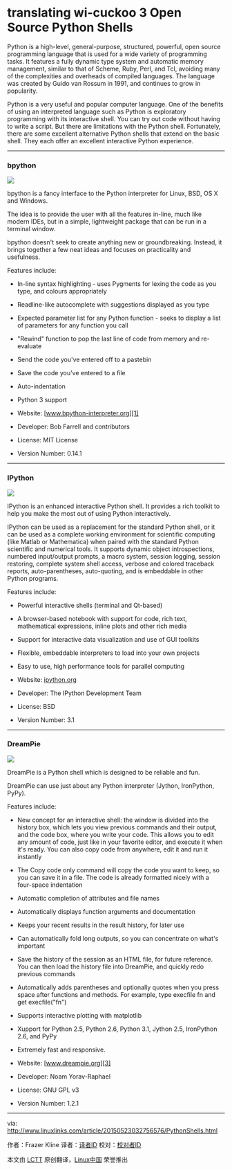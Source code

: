 translating wi-cuckoo
3 Open Source Python Shells
================================================================================
Python is a high-level, general-purpose, structured, powerful, open source programming language that is used for a wide variety of programming tasks. It features a fully dynamic type system and automatic memory management, similar to that of Scheme, Ruby, Perl, and Tcl, avoiding many of the complexities and overheads of compiled languages. The language was created by Guido van Rossum in 1991, and continues to grow in popularity.

Python is a very useful and popular computer language. One of the benefits of using an interpreted language such as Python is exploratory programming with its interactive shell. You can try out code without having to write a script. But there are limitations with the Python shell. Fortunately, there are some excellent alternative Python shells that extend on the basic shell. They each offer an excellent interactive Python experience.

----------

### bpython ###

![](http://www.linuxlinks.com/portal/content/reviews/Programming/Screenshot-bpython.png)

bpython is a fancy interface to the Python interpreter for Linux, BSD, OS X and Windows.

The idea is to provide the user with all the features in-line, much like modern IDEs, but in a simple, lightweight package that can be run in a terminal window.

bpython doesn't seek to create anything new or groundbreaking. Instead, it brings together a few neat ideas and focuses on practicality and usefulness.

Features include:

- In-line syntax highlighting - uses Pygments for lexing the code as you type, and colours appropriately
- Readline-like autocomplete with suggestions displayed as you type
- Expected parameter list for any Python function - seeks to display a list of parameters for any function you call
- "Rewind" function to pop the last line of code from memory and re-evaluate
- Send the code you've entered off to a pastebin
- Save the code you've entered to a file
- Auto-indentation
- Python 3 support

- Website: [www.bpython-interpreter.org][1]
- Developer: Bob Farrell and contributors
- License: MIT License
- Version Number: 0.14.1

----------

### IPython ###

![](http://www.linuxlinks.com/portal/content/reviews/Programming/Screenshot-ipython.png)

IPython is an enhanced interactive Python shell. It provides a rich toolkit to help you make the most out of using Python interactively.

IPython can be used as a replacement for the standard Python shell, or it can be used as a complete working environment for scientific computing (like Matlab or Mathematica) when paired with the standard Python scientific and numerical tools. It supports dynamic object introspections, numbered input/output prompts, a macro system, session logging, session restoring, complete system shell access, verbose and colored traceback reports, auto-parentheses, auto-quoting, and is embeddable in other Python programs.

Features include:

- Powerful interactive shells (terminal and Qt-based)
- A browser-based notebook with support for code, rich text, mathematical expressions, inline plots and other rich media
- Support for interactive data visualization and use of GUI toolkits
- Flexible, embeddable interpreters to load into your own projects
- Easy to use, high performance tools for parallel computing

- Website: [ipython.org][2]
- Developer: The IPython Development Team
- License: BSD
- Version Number: 3.1

----------

### DreamPie ###

![](http://www.linuxlinks.com/portal/content/reviews/Programming/Screenshot-DreamPie.png)

DreamPie is a Python shell which is designed to be reliable and fun.

DreamPie can use just about any Python interpreter (Jython, IronPython, PyPy).

Features include:

- New concept for an interactive shell: the window is divided into the history box, which lets you view previous commands and their output, and the code box, where you write your code. This allows you to edit any amount of code, just like in your favorite editor, and execute it when it's ready. You can also copy code from anywhere, edit it and run it instantly
- The Copy code only command will copy the code you want to keep, so you can save it in a file. The code is already formatted nicely with a four-space indentation
- Automatic completion of attributes and file names
- Automatically displays function arguments and documentation
- Keeps your recent results in the result history, for later use
- Can automatically fold long outputs, so you can concentrate on what's important
- Save the history of the session as an HTML file, for future reference. You can then load the history file into DreamPie, and quickly redo previous commands
- Automatically adds parentheses and optionally quotes when you press space after functions and methods. For example, type execfile fn and get execfile("fn")
- Supports interactive plotting with matplotlib
- Xupport for Python 2.5, Python 2.6, Python 3.1, Jython 2.5, IronPython 2.6, and PyPy
- Extremely fast and responsive.

- Website: [www.dreampie.org][3]
- Developer: Noam Yorav-Raphael
- License: GNU GPL v3
- Version Number: 1.2.1

--------------------------------------------------------------------------------

via: http://www.linuxlinks.com/article/20150523032756576/PythonShells.html

作者：Frazer Kline
译者：[译者ID](https://github.com/译者ID)
校对：[校对者ID](https://github.com/校对者ID)

本文由 [LCTT](https://github.com/LCTT/TranslateProject) 原创翻译，[Linux中国](https://linux.cn/) 荣誉推出

[1]:http://www.bpython-interpreter.org/
[2]:http://ipython.org/
[3]:http://www.dreampie.org/
